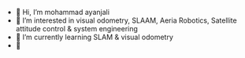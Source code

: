 - 👋 Hi, I’m mohammad ayanjali
- 👀 I’m interested in visual odometry, SLAAM, Aeria Robotics, Satellite attitude control & system engineering
- 🌱 I’m currently learning SLAM & visual odometry
- 💞️ 


